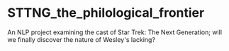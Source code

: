 # STTNG_the_philological_frontier
An NLP project examining the cast of Star Trek: The Next Generation; will we finally discover the nature of Wesley's lacking?
